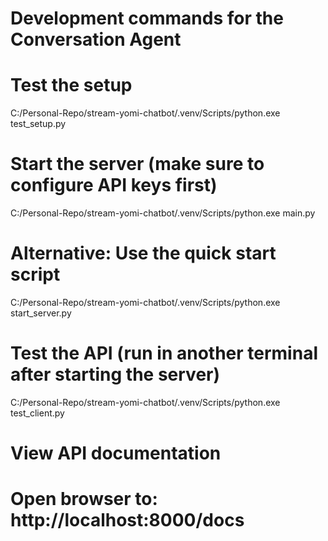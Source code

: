 # Development commands for the Conversation Agent

# Test the setup
C:/Personal-Repo/stream-yomi-chatbot/.venv/Scripts/python.exe test_setup.py

# Start the server (make sure to configure API keys first)
C:/Personal-Repo/stream-yomi-chatbot/.venv/Scripts/python.exe main.py

# Alternative: Use the quick start script
C:/Personal-Repo/stream-yomi-chatbot/.venv/Scripts/python.exe start_server.py

# Test the API (run in another terminal after starting the server)
C:/Personal-Repo/stream-yomi-chatbot/.venv/Scripts/python.exe test_client.py

# View API documentation
# Open browser to: http://localhost:8000/docs
